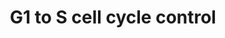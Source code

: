 ---
annotations:
- type: Pathway Ontology
  value: G1/S DNA damage checkpoint pathway
- type: Pathway Ontology
  value: cell cycle checkpoint pathway
authors:
- MaintBot
- Khanspers
- Christine Chichester
- Mkutmon
description: 'In the G1 phase there are two types of DNA damage responses, the p53-dependent
  and the p53-independent pathways. The p53-dependent responses inhibit CDKs through
  the up-regulation of genes encoding CKIs mediated by the p53 protein, whereas the
  p53-independent mechanisms inhibit CDKs through the inhibitory T14Y15 phosphorylation
  of Cdk2. Failure of DNA damage checkpoints in G1 leads to mutagenic replication
  of damaged templates and other replication defects.  Source: Reactome http://www.reactome.org/cgi-bin/eventbrowser?DB=gk_current&FOCUS_SPECIES=Homo%20sapiens&ID=69615&'
last-edited: 2018-01-19
organisms:
- Canis familiaris
redirect_from:
- /index.php/Pathway:WP1195
- /instance/WP1195
schema-jsonld:
- '@context': https://schema.org/
  '@id': https://wikipathways.github.io/pathways/WP1195.html
  '@type': Dataset
  creator:
    '@type': Organization
    name: WikiPathways
  description: 'In the G1 phase there are two types of DNA damage responses, the p53-dependent
    and the p53-independent pathways. The p53-dependent responses inhibit CDKs through
    the up-regulation of genes encoding CKIs mediated by the p53 protein, whereas
    the p53-independent mechanisms inhibit CDKs through the inhibitory T14Y15 phosphorylation
    of Cdk2. Failure of DNA damage checkpoints in G1 leads to mutagenic replication
    of damaged templates and other replication defects.  Source: Reactome http://www.reactome.org/cgi-bin/eventbrowser?DB=gk_current&FOCUS_SPECIES=Homo%20sapiens&ID=69615&'
  keywords:
  - RPA1
  - MYC
  - MCM6
  - RBL1
  - E2F6
  - E2f
  - CCND2
  - CDKN2A
  - RPA3
  - CCNG2
  - CDC25A
  - PCNA
  - POLE
  - E2F2
  - CREB1
  - MCM2
  - CCNE1
  - MNAT1
  - PRIM1
  - CDKN2C
  - RPA2
  - CCND1
  - ORC5
  - CDK6
  - CCNH
  - CDK1
  - MCM7
  - PRIM2
  - CREB3
  - ORC4
  - E2F4
  - MCM3
  - CDC45
  - TFDP2
  - CCND3
  - E2F1
  - WEE1
  - CDK
  - TP53
  - GADD45A
  - CDK4
  - CDK7
  - CREB3L4
  - ORC1
  - POLE2
  - ORC6
  - POLA2
  - CCNA1
  - ORC3
  - CDK2
  - CDKN2D
  - CDKN2B
  - CCNE2
  - MYT1
  - CREB3L3
  - ORC2
  - CDKN1C
  - E2F5
  - TFDP1
  - CREB3L1
  - ATM
  - CDKN1B
  - E2F3
  - MCM5
  - CCNB1
  - CDKN1A
  - MDM2
  - ATF6B
  - RB1
  - MCM4
  license: CC0
  name: G1 to S cell cycle control
seo: CreativeWork
title: G1 to S cell cycle control
wpid: WP1195
---